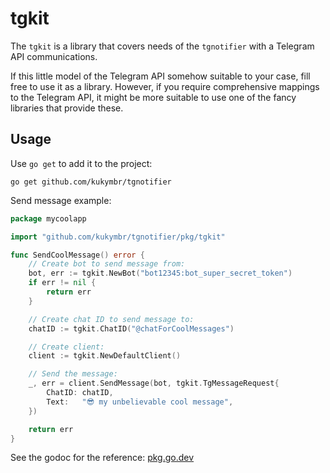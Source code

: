 # tgkit

The `tgkit` is a library that covers needs of the `tgnotifier`
with a Telegram API communications.

If this little model of the Telegram API somehow suitable to your case, 
fill free to use it as a library.
However, if you require comprehensive mappings to the Telegram API, 
it might be more suitable to use one of the fancy libraries that provide these.

## Usage

Use `go get` to add it to the project:

```shell
go get github.com/kukymbr/tgnotifier
```

Send message example:

```go
package mycoolapp

import "github.com/kukymbr/tgnotifier/pkg/tgkit"

func SendCoolMessage() error {
	// Create bot to send message from:
	bot, err := tgkit.NewBot("bot12345:bot_super_secret_token")
	if err != nil {
		return err
	}

	// Create chat ID to send message to:
	chatID := tgkit.ChatID("@chatForCoolMessages")

	// Create client:
	client := tgkit.NewDefaultClient()

	// Send the message:
	_, err = client.SendMessage(bot, tgkit.TgMessageRequest{
		ChatID: chatID,
		Text:   "😎 my unbelievable cool message",
	})

	return err
}
```

See the godoc for the reference: [pkg.go.dev](https://pkg.go.dev/github.com/kukymbr/tgnotifier@v1.0.1/pkg/tgkit)